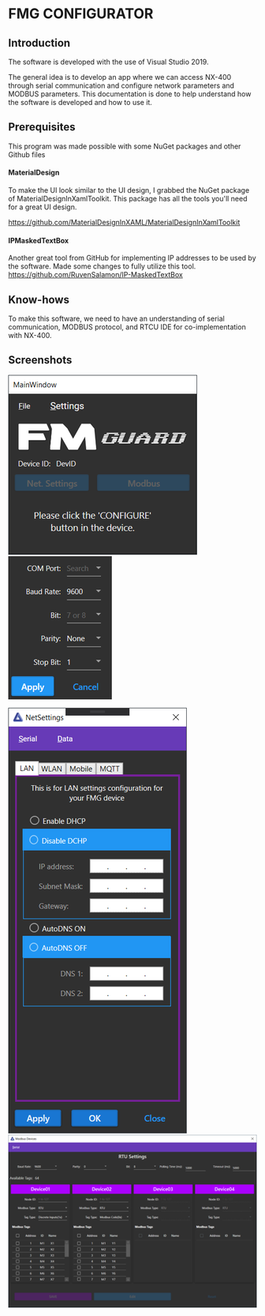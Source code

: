 # FMG CONFIGURATOR

## Introduction
The software is developed with the use of Visual Studio 2019.

The general idea is to develop an app where we can access NX-400 through serial communication and configure network parameters and MODBUS parameters. This documentation is done to help understand how the software is developed and how to use it.

## Prerequisites
This program was made possible with some NuGet packages and other Github files

#### MaterialDesign
To make the UI look similar to the UI design, I grabbed the NuGet package of MaterialDesignInXamlToolkit. This package has all the tools you'll need for a great UI design.

https://github.com/MaterialDesignInXAML/MaterialDesignInXamlToolkit

#### IPMaskedTextBox
Another great tool from GitHub for implementing IP addresses to be used by the software. Made some changes to fully utilize this tool.
https://github.com/RuvenSalamon/IP-MaskedTextBox


## Know-hows
To make this software, we need to have an understanding of serial communication, MODBUS protocol, and RTCU IDE for co-implementation with NX-400.

## Screenshots

![main](img/mainwindow2.png "Main Window") ![serial](img/serialsettings2.png "Serial Settings")

![net](img/LanNetSettings.png "Network settings")
![modbus](img/Modbus_Devices.png "Modbus settings")